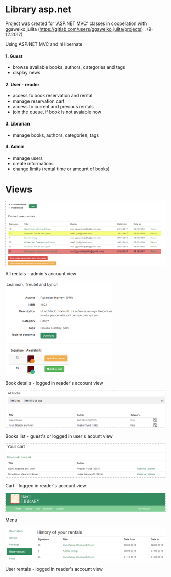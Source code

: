 # Library asp.net
 
Project was created for 'ASP.NET MVC' classes in cooperation with ggawelko.julita (https://gitlab.com/users/ggawelko.julita/projects) . (9-12.2017)
 
Using ASP.NET MVC and nHibernate
 
 
#### 1. Guest
* browse available books, authors, categories and tags
* display news
#### 2. User - reader
* access to book reservation and rental
* manage reservation cart
* access to current and previous rentals
* join the queue, if book is not avaiable now
#### 3. Librarian
* manage books, authors, categories, tags
 
#### 4. Admin
* manage users
* create informations
* change limits (rental time or amount of books)
 
 
# Views
 
![Admin_rentals](/docs/admin_rentals.png)
 
 All rentals - admin's account view
 
 
![Book_details](/docs/book_details.png)

Book details - logged in reader's account view
 
 
![Books_list](/docs/books_list.png)

Books list - guest's or logged in user's acount view
 
 
![Cart](/docs/cart.png)

Cart - logged in reader's account view
 
 
![Menu](/docs/menu.png)

Menu
 
 
![User_rentals](/docs/user_rentals.png)

 User rentals - logged in reader's account view

